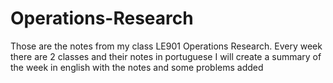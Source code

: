 # Operations-Research


Those are the notes from my class LE901 Operations Research.
Every week there are 2 classes and their notes in portuguese
I will create a summary of the week in english with the notes and some problems added
